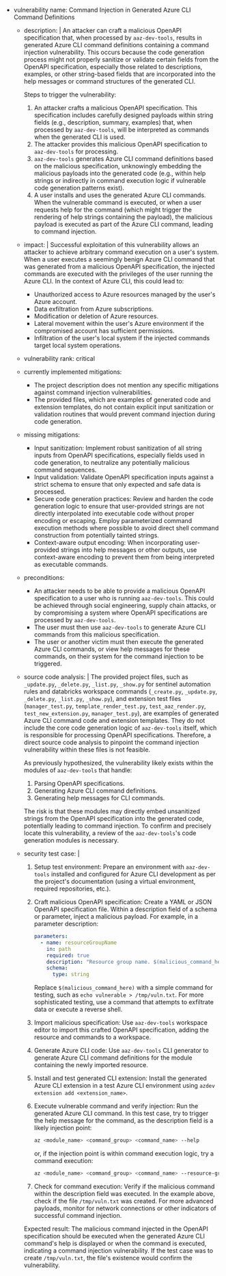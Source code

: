 - vulnerability name: Command Injection in Generated Azure CLI Command Definitions
  - description: |
    An attacker can craft a malicious OpenAPI specification that, when processed by `aaz-dev-tools`, results in generated Azure CLI command definitions containing a command injection vulnerability. This occurs because the code generation process might not properly sanitize or validate certain fields from the OpenAPI specification, especially those related to descriptions, examples, or other string-based fields that are incorporated into the help messages or command structures of the generated CLI.

    Steps to trigger the vulnerability:
    1. An attacker crafts a malicious OpenAPI specification. This specification includes carefully designed payloads within string fields (e.g., description, summary, examples) that, when processed by `aaz-dev-tools`, will be interpreted as commands when the generated CLI is used.
    2. The attacker provides this malicious OpenAPI specification to `aaz-dev-tools` for processing.
    3. `aaz-dev-tools` generates Azure CLI command definitions based on the malicious specification, unknowingly embedding the malicious payloads into the generated code (e.g., within help strings or indirectly in command execution logic if vulnerable code generation patterns exist).
    4. A user installs and uses the generated Azure CLI commands. When the vulnerable command is executed, or when a user requests help for the command (which might trigger the rendering of help strings containing the payload), the malicious payload is executed as part of the Azure CLI command, leading to command injection.
  - impact: |
    Successful exploitation of this vulnerability allows an attacker to achieve arbitrary command execution on a user's system. When a user executes a seemingly benign Azure CLI command that was generated from a malicious OpenAPI specification, the injected commands are executed with the privileges of the user running the Azure CLI. In the context of Azure CLI, this could lead to:
    - Unauthorized access to Azure resources managed by the user's Azure account.
    - Data exfiltration from Azure subscriptions.
    - Modification or deletion of Azure resources.
    - Lateral movement within the user's Azure environment if the compromised account has sufficient permissions.
    - Infiltration of the user's local system if the injected commands target local system operations.
  - vulnerability rank: critical
  - currently implemented mitigations:
    - The project description does not mention any specific mitigations against command injection vulnerabilities.
    - The provided files, which are examples of generated code and extension templates, do not contain explicit input sanitization or validation routines that would prevent command injection during code generation.
  - missing mitigations:
    - Input sanitization: Implement robust sanitization of all string inputs from OpenAPI specifications, especially fields used in code generation, to neutralize any potentially malicious command sequences.
    - Input validation: Validate OpenAPI specification inputs against a strict schema to ensure that only expected and safe data is processed.
    - Secure code generation practices: Review and harden the code generation logic to ensure that user-provided strings are not directly interpolated into executable code without proper encoding or escaping. Employ parameterized command execution methods where possible to avoid direct shell command construction from potentially tainted strings.
    - Context-aware output encoding: When incorporating user-provided strings into help messages or other outputs, use context-aware encoding to prevent them from being interpreted as executable commands.
  - preconditions:
    - An attacker needs to be able to provide a malicious OpenAPI specification to a user who is running `aaz-dev-tools`. This could be achieved through social engineering, supply chain attacks, or by compromising a system where OpenAPI specifications are processed by `aaz-dev-tools`.
    - The user must then use `aaz-dev-tools` to generate Azure CLI commands from this malicious specification.
    - The user or another victim must then execute the generated Azure CLI commands, or view help messages for these commands, on their system for the command injection to be triggered.
  - source code analysis: |
    The provided project files, such as `_update.py`, `_delete.py`, `_list.py`, `_show.py` for sentinel automation rules and databricks workspace commands (`_create.py`, `_update.py`, `_delete.py`, `_list.py`, `_show.py`), and extension test files (`manager_test.py`, `template_render_test.py`, `test_aaz_render.py`, `test_new_extension.py`, `manager_test.py`), are examples of generated Azure CLI command code and extension templates. They do not include the core code generation logic of `aaz-dev-tools` itself, which is responsible for processing OpenAPI specifications. Therefore, a direct source code analysis to pinpoint the command injection vulnerability within these files is not feasible.

    As previously hypothesized, the vulnerability likely exists within the modules of `aaz-dev-tools` that handle:
    1. Parsing OpenAPI specifications.
    2. Generating Azure CLI command definitions.
    3. Generating help messages for CLI commands.

    The risk is that these modules may directly embed unsanitized strings from the OpenAPI specification into the generated code, potentially leading to command injection. To confirm and precisely locate this vulnerability, a review of the `aaz-dev-tools`'s code generation modules is necessary.
  - security test case: |
    1. Setup test environment: Prepare an environment with `aaz-dev-tools` installed and configured for Azure CLI development as per the project's documentation (using a virtual environment, required repositories, etc.).
    2. Craft malicious OpenAPI specification: Create a YAML or JSON OpenAPI specification file. Within a description field of a schema or parameter, inject a malicious payload. For example, in a parameter description:

       ```yaml
       parameters:
         - name: resourceGroupName
           in: path
           required: true
           description: "Resource group name. $(malicious_command_here)" # Malicious payload injected
           schema:
             type: string
       ```
       Replace `$(malicious_command_here)` with a simple command for testing, such as `echo vulnerable > /tmp/vuln.txt`. For more sophisticated testing, use a command that attempts to exfiltrate data or execute a reverse shell.
    3. Import malicious specification: Use `aaz-dev-tools` workspace editor to import this crafted OpenAPI specification, adding the resource and commands to a workspace.
    4. Generate Azure CLI code: Use `aaz-dev-tools` CLI generator to generate Azure CLI command definitions for the module containing the newly imported resource.
    5. Install and test generated CLI extension: Install the generated Azure CLI extension in a test Azure CLI environment using `azdev extension add <extension_name>`.
    6. Execute vulnerable command and verify injection: Run the generated Azure CLI command. In this test case, try to trigger the help message for the command, as the description field is a likely injection point:

       ```bash
       az <module_name> <command_group> <command_name> --help
       ```
       or, if the injection point is within command execution logic, try a command execution:
       ```bash
       az <module_name> <command_group> <command_name> --resource-group testRG ...
       ```
    7. Check for command execution: Verify if the malicious command within the description field was executed. In the example above, check if the file `/tmp/vuln.txt` was created. For more advanced payloads, monitor for network connections or other indicators of successful command injection.

    Expected result: The malicious command injected in the OpenAPI specification should be executed when the generated Azure CLI command's help is displayed or when the command is executed, indicating a command injection vulnerability. If the test case was to create `/tmp/vuln.txt`, the file's existence would confirm the vulnerability.
